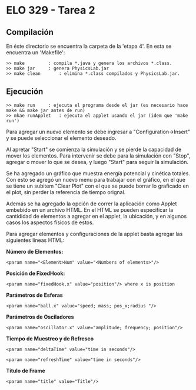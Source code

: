 ELO 329 - Tarea 2
=================

Compilación
-----------

En éste directorio se encuentra la carpeta de la 'etapa 4'. En esta se
encuentra un 'Makefile':

	>> make 		: compila *.java y genera los archivos *.class.
	>> make jar		: genera PhysicsLab.jar
	>> make clean 		: elimina *.class compilados y PhysicsLab.jar.

Ejecución
----------

	>> make run		: ejecuta el programa desde el jar (es necesario hace make && make jar antes de run)
	>> mkae runApplet 	: ejecuta el applet usando el jar (idem que 'make run')

Para agregar un nuevo elemento se debe ingresar a "Configuration->Insert"
y se puede seleccionar el elemento deseado.

Al apretar "Start" se comienza la simulación y se pierde la capacidad de mover los
elementos. Para intervenir se debe para la simulación con "Stop", agregar o mover lo que
se desea, y luego "Start" para seguir la simulación.

Se ha agregado un gráfico que muestra energía potencial y cinética totales. Con esto
se agregó un nuevo menu para trabajar con el gráfico, en el que se tiene un
subitem "Clear Plot" con el que se puede borrar lo graficado en el plot, sin perder
la referencia de tiempo orignal.

Además se ha agregado la opción de correr la aplicación como Applet embebido en un archivo HTML. En el HTML se pueden especificar la cantididad de elementos a agregar en el applet, la ubicación, y en algunos casos los aspectos físicos de estos. 

Para agregar elementos y configuraciones de la applet basta agregar las siguientes lineas HTML:

**Número de Elementos:**

    <param name="<Element>Num" value="<Numbers of elements>"/> 

**Posición de FixedHook:**

    <param name="fixedHook.x" value="position"/> where x is position
    
**Parámetros de Esferas**

    <param name="ball.x" value="speed; mass; pos_x;radius "/>
    
**Parámetros de Osciladores**

    <param name="oscillator.x" value="amplitude; frequency; position"/>
    
**Tiempo de Muestreo y de Refresco**

    <param name="deltaTime" value="time in seconds"/>

    <param name="refreshTime" value="time in seconds"/>

**Título de Frame**

    <param name="title" value="Title"/> 
 

